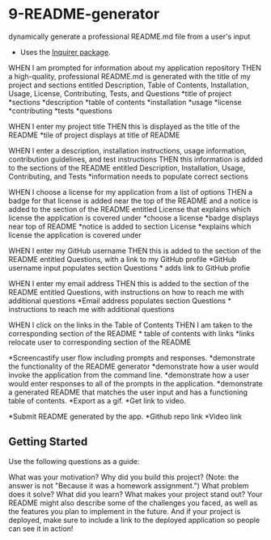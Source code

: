 # 9-README-generator
dynamically generate a professional README.md file from a user's input



* Uses the [Inquirer package](https://www.npmjs.com/package/inquirer).

WHEN I am prompted for information about my application repository
THEN a high-quality, professional README.md is generated with the title of my project and sections entitled Description, Table of Contents, Installation, Usage, License, Contributing, Tests, and Questions
    *title of project
    *sections
        *description
        *table of contents
        *installation
        *usage
        *license
        *contributing
        *tests
        *questions


WHEN I enter my project title
THEN this is displayed as the title of the README
    *tile of project displays at title of README


WHEN I enter a description, installation instructions, usage information, contribution guidelines, and test instructions
THEN this information is added to the sections of the README entitled Description, Installation, Usage, Contributing, and Tests
    *information needs to populate correct sections


WHEN I choose a license for my application from a list of options
THEN a badge for that license is added near the top of the README and a notice is added to the section of the README entitled License that explains which license the application is covered under
    *choose a license
        *badge displays near top of README
        *notice is added to section License
            *explains which license the application is covered under


WHEN I enter my GitHub username
THEN this is added to the section of the README entitled Questions, with a link to my GitHub profile
    *GitHub username input populates section Questions
    * adds link to GitHub profie


WHEN I enter my email address
THEN this is added to the section of the README entitled Questions, with instructions on how to reach me with additional questions
    *Email address populates section Questions
    * instructions to reach me with additional questions

WHEN I click on the links in the Table of Contents
THEN I am taken to the corresponding section of the README
    * table of contents with links
    *links relocate user to corresponding section of the README

*Screencastify user flow including prompts and responses.
    *demonstrate the functionality of the README generator
    *demonstrate how a user would invoke the application from the command line.
    *demonstrate how a user would enter responses to all of the prompts in the application.
    *demonstrate a generated README that matches the user input and has a functioning table of contents.
*Export as a gif.
*Get link to video.

*Submit README generated by the app.
    *Github repo link
    *Video link

## Getting Started

Use the following questions as a guide:

What was your motivation?
Why did you build this project? (Note: the answer is not "Because it was a homework assignment.")
What problem does it solve?
What did you learn?
What makes your project stand out?
Your README might also describe some of the challenges you faced, as well as the features you plan to implement in the future. And if your project is deployed, make sure to include a link to the deployed application so people can see it in action!